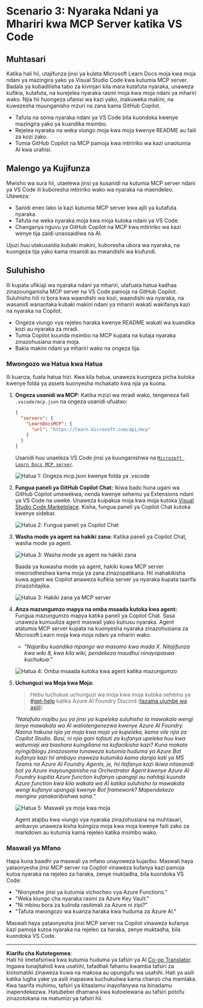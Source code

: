 <!--
CO_OP_TRANSLATOR_METADATA:
{
  "original_hash": "db532b1ec386c9ce38c791653dc3c881",
  "translation_date": "2025-07-14T06:54:46+00:00",
  "source_file": "09-CaseStudy/docs-mcp/solution/scenario3/README.md",
  "language_code": "sw"
}
-->
# Scenario 3: Nyaraka Ndani ya Mhariri kwa MCP Server katika VS Code

## Muhtasari

Katika hali hii, utajifunza jinsi ya kuleta Microsoft Learn Docs moja kwa moja ndani ya mazingira yako ya Visual Studio Code kwa kutumia MCP server. Badala ya kubadilisha tabo za kivinjari kila mara kutafuta nyaraka, unaweza kufikia, kutafuta, na kurejelea nyaraka rasmi moja kwa moja ndani ya mhariri wako. Njia hii huongeza ufanisi wa kazi yako, inakuweka makini, na kuwezesha muunganisho mzuri na zana kama GitHub Copilot.

- Tafuta na soma nyaraka ndani ya VS Code bila kuondoka kwenye mazingira yako ya kuandika msimbo.
- Rejelea nyaraka na weka viungo moja kwa moja kwenye README au faili za kozi zako.
- Tumia GitHub Copilot na MCP pamoja kwa mtiririko wa kazi unaotumia AI kwa urahisi.

## Malengo ya Kujifunza

Mwisho wa sura hii, utaelewa jinsi ya kusanidi na kutumia MCP server ndani ya VS Code ili kuboresha mtiririko wako wa nyaraka na maendeleo. Utaweza:

- Sanidi eneo lako la kazi kutumia MCP server kwa ajili ya kutafuta nyaraka.
- Tafuta na weka nyaraka moja kwa moja kutoka ndani ya VS Code.
- Changanya nguvu ya GitHub Copilot na MCP kwa mtiririko wa kazi wenye tija zaidi unaosaidiwa na AI.

Ujuzi huu utakusaidia kubaki makini, kuboresha ubora wa nyaraka, na kuongeza tija yako kama msanidi au mwandishi wa kiufundi.

## Suluhisho

Ili kupata ufikiaji wa nyaraka ndani ya mhariri, utafuata hatua kadhaa zinazounganisha MCP server na VS Code pamoja na GitHub Copilot. Suluhisho hili ni bora kwa waandishi wa kozi, waandishi wa nyaraka, na wasanidi wanaotaka kubaki makini ndani ya mhariri wakati wakifanya kazi na nyaraka na Copilot.

- Ongeza viungo vya rejeleo haraka kwenye README wakati wa kuandika kozi au nyaraka za mradi.
- Tumia Copilot kuunda msimbo na MCP kupata na kutaja nyaraka zinazohusiana mara moja.
- Bakia makini ndani ya mhariri wako na ongeza tija.

### Mwongozo wa Hatua kwa Hatua

Ili kuanza, fuata hatua hizi. Kwa kila hatua, unaweza kuongeza picha kutoka kwenye folda ya assets kuonyesha mchakato kwa njia ya kuona.

1. **Ongeza usanidi wa MCP:**
   Katika mzizi wa mradi wako, tengeneza faili `.vscode/mcp.json` na ongeza usanidi ufuatao:
   ```json
   {
     "servers": {
       "LearnDocsMCP": {
         "url": "https://learn.microsoft.com/api/mcp"
       }
     }
   }
   ```
   Usanidi huu unaeleza VS Code jinsi ya kuunganishwa na [`Microsoft Learn Docs MCP server`](https://github.com/MicrosoftDocs/mcp).
   
   ![Hatua 1: Ongeza mcp.json kwenye folda ya .vscode](../../../../../../translated_images/step1-mcp-json.c06a007fccc3edfaf0598a31903c9ec71476d9fd3ae6c1b2b4321fd38688ca4b.sw.png)
    
2. **Fungua paneli ya GitHub Copilot Chat:**
   Ikiwa bado huna ugani wa GitHub Copilot umewekwa, nenda kwenye sehemu ya Extensions ndani ya VS Code na uweke. Unaweza kuipakua moja kwa moja kutoka [Visual Studio Code Marketplace](https://marketplace.visualstudio.com/items?itemName=GitHub.copilot-chat). Kisha, fungua paneli ya Copilot Chat kutoka kwenye sidebar.

   ![Hatua 2: Fungua paneli ya Copilot Chat](../../../../../../translated_images/step2-copilot-panel.f1cc86e9b9b8cd1a85e4df4923de8bafee4830541ab255e3c90c09777fed97db.sw.png)

3. **Washa mode ya agent na hakiki zana:**
   Katika paneli ya Copilot Chat, washa mode ya agent.

   ![Hatua 3: Washa mode ya agent na hakiki zana](../../../../../../translated_images/step3-agent-mode.cdc32520fd7dd1d149c3f5226763c1d85a06d3c041d4cc983447625bdbeff4d4.sw.png)

   Baada ya kuwasha mode ya agent, hakiki kuwa MCP server imeorodheshwa kama moja ya zana zinazopatikana. Hii inahakikisha kuwa agent wa Copilot anaweza kufikia server ya nyaraka kupata taarifa zinazohitajika.
   
   ![Hatua 3: Hakiki zana ya MCP server](../../../../../../translated_images/step3-verify-mcp-tool.76096a6329cbfecd42888780f322370a0d8c8fa003ed3eeb7ccd23f0fc50c1ad.sw.png)
4. **Anza mazungumzo mapya na omba msaada kutoka kwa agent:**
   Fungua mazungumzo mapya katika paneli ya Copilot Chat. Sasa unaweza kumuuliza agent maswali yako kuhusu nyaraka. Agent atatumia MCP server kupata na kuonyesha nyaraka zinazohusiana za Microsoft Learn moja kwa moja ndani ya mhariri wako.

   - *"Najaribu kuandika mpango wa masomo kwa mada X. Nitajifunza kwa wiki 8, kwa kila wiki, pendekeza maudhui ninayopaswa kuchukua."*

   ![Hatua 4: Omba msaada kutoka kwa agent katika mazungumzo](../../../../../../translated_images/step4-prompt-chat.12187bb001605efc5077992b621f0fcd1df12023c5dce0464f8eb8f3d595218f.sw.png)

5. **Uchunguzi wa Moja kwa Moja:**

   > Hebu tuchukue uchunguzi wa moja kwa moja kutoka sehemu ya [#get-help](https://discord.gg/D6cRhjHWSC) katika Azure AI Foundry Discord ([tazama ujumbe wa asili](https://discord.com/channels/1113626258182504448/1385498306720829572)):
   
   *"Natafuta majibu juu ya jinsi ya kupeleka suluhisho la mawakala wengi lenye mawakala wa AI waliotengenezwa kwenye Azure AI Foundry. Naona hakuna njia ya moja kwa moja ya kupeleka, kama vile njia za Copilot Studio. Basi, ni njia gani tofauti za kufanya upeleka huu kwa watumiaji wa biashara kuingiliana na kufanikisha kazi?
Kuna makala nyingi/blogu zinazosema tunaweza kutumia huduma ya Azure Bot kufanya kazi hii ambayo inaweza kutumika kama daraja kati ya MS Teams na Azure AI Foundry Agents, je, hii itafanya kazi ikiwa nitasanidi bot ya Azure inayounganisha na Orchestrator Agent kwenye Azure AI Foundry kupitia Azure function kufanya upangaji au nahitaji kuunda Azure function kwa kila wakala wa AI katika suluhisho la mawakala wengi kufanya upangaji kwenye Bot framework? Mapendekezo mengine yanakaribishwa sana."*

   ![Hatua 5: Maswali ya moja kwa moja](../../../../../../translated_images/step5-live-queries.49db3e4a50bea27327e3cb18c24d263b7d134930d78e7392f9515a1c00264a7f.sw.png)

   Agent atajibu kwa viungo vya nyaraka zinazohusiana na muhtasari, ambavyo unaweza kisha kuingiza moja kwa moja kwenye faili zako za markdown au kutumia kama rejeleo katika msimbo wako.
   
### Maswali ya Mfano

Hapa kuna baadhi ya maswali ya mfano unayoweza kujaribu. Maswali haya yataonyesha jinsi MCP server na Copilot vinaweza kufanya kazi pamoja kutoa nyaraka na rejeleo za haraka, zenye muktadha, bila kuondoka VS Code:

- "Nionyeshe jinsi ya kutumia vichocheo vya Azure Functions."
- "Weka kiungo cha nyaraka rasmi za Azure Key Vault."
- "Ni mbinu bora za kulinda rasilimali za Azure ni zipi?"
- "Tafuta mwongozo wa kuanza haraka kwa huduma za Azure AI."

Maswali haya yataonyesha jinsi MCP server na Copilot vinaweza kufanya kazi pamoja kutoa nyaraka na rejeleo za haraka, zenye muktadha, bila kuondoka VS Code.

---

**Kiarifu cha Kutotegemea**:  
Hati hii imetafsiriwa kwa kutumia huduma ya tafsiri ya AI [Co-op Translator](https://github.com/Azure/co-op-translator). Ingawa tunajitahidi kwa usahihi, tafadhali fahamu kwamba tafsiri za kiotomatiki zinaweza kuwa na makosa au upungufu wa usahihi. Hati ya asili katika lugha yake ya asili inapaswa kuchukuliwa kama chanzo cha mamlaka. Kwa taarifa muhimu, tafsiri ya kitaalamu inayofanywa na binadamu inapendekezwa. Hatubebei dhamana kwa kutoelewana au tafsiri potofu zinazotokana na matumizi ya tafsiri hii.